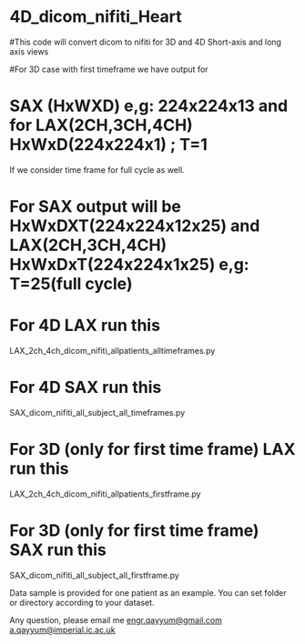 # 4D_dicom_nifiti_Heart

#This code will convert dicom to nifiti for 3D and 4D Short-axis and long axis views

#For 3D case with first timeframe we have output for 
# SAX (HxWXD) e,g: 224x224x13 and for LAX(2CH,3CH,4CH) HxWxD(224x224x1) ; T=1

If we consider time frame for full cycle as well.
# For SAX output will be HxWxDXT(224x224x12x25) and LAX(2CH,3CH,4CH) HxWxDxT(224x224x1x25) e,g: T=25(full cycle)


# For 4D LAX run this

LAX_2ch_4ch_dicom_nifiti_allpatients_alltimeframes.py

# For 4D SAX run this

SAX_dicom_nifiti_all_subject_all_timeframes.py


# For 3D (only for first time frame) LAX run this

LAX_2ch_4ch_dicom_nifiti_allpatients_firstframe.py

# For 3D (only for first time frame) SAX run this

SAX_dicom_nifiti_all_subject_all_firstframe.py

Data sample is provided for one patient as an example. You can set folder or directory according to your dataset.

Any question, please email me
engr.qayyum@gmail.com
a.qayyum@imperial.ic.ac.uk





